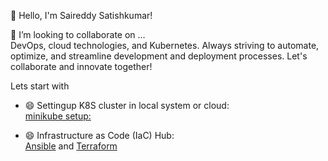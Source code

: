 👋 Hello, I'm Saireddy Satishkumar! 

👯 I’m looking to collaborate on ...  
DevOps, cloud technologies, and Kubernetes. Always striving to automate, optimize, and streamline development and deployment processes. Let's collaborate and innovate together!


Lets start with 
- 😄 Settingup K8S cluster in local system or cloud:  
[minikube setup:](https://github.com/saireddysatishkumar/K8S/tree/main/Minikube)

- 😄 Infrastructure as Code (IaC) Hub:  
[Ansible](https://github.com/saireddysatishkumar/Ansible) and [Terraform](https://github.com/saireddysatishkumar/Terraform)  




<!--
**saireddysatishkumar/saireddysatishkumar** is a ✨ _special_ ✨ repository because its `README.md` (this file) appears on your GitHub profile.

Here are some ideas to get you started:

- 🔭 I’m currently working on ...
- 🌱 I’m currently learning ...

- 🤔 I’m looking for help with ...
- 💬 Ask me about ...
- 📫 How to reach me: ...
- 😄 Pronouns: ...
- ⚡ Fun fact: ...
-->
